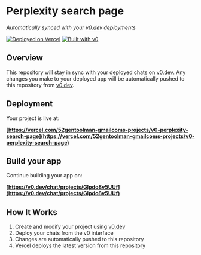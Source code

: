 # Perplexity search page

*Automatically synced with your [v0.dev](https://v0.dev) deployments*

[![Deployed on Vercel](https://img.shields.io/badge/Deployed%20on-Vercel-black?style=for-the-badge&logo=vercel)](https://vercel.com/52gentoolman-gmailcoms-projects/v0-perplexity-search-page)
[![Built with v0](https://img.shields.io/badge/Built%20with-v0.dev-black?style=for-the-badge)](https://v0.dev/chat/projects/Glpdo8v5UUf)

## Overview

This repository will stay in sync with your deployed chats on [v0.dev](https://v0.dev).
Any changes you make to your deployed app will be automatically pushed to this repository from [v0.dev](https://v0.dev).

## Deployment

Your project is live at:

**[https://vercel.com/52gentoolman-gmailcoms-projects/v0-perplexity-search-page](https://vercel.com/52gentoolman-gmailcoms-projects/v0-perplexity-search-page)**

## Build your app

Continue building your app on:

**[https://v0.dev/chat/projects/Glpdo8v5UUf](https://v0.dev/chat/projects/Glpdo8v5UUf)**

## How It Works

1. Create and modify your project using [v0.dev](https://v0.dev)
2. Deploy your chats from the v0 interface
3. Changes are automatically pushed to this repository
4. Vercel deploys the latest version from this repository
